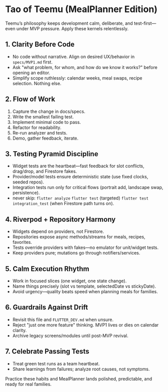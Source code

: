# Tao of Teemu (MealPlanner Edition)

Teemu’s philosophy keeps development calm, deliberate, and test-first—even under MVP pressure. Apply these kernels relentlessly.

## 1. Clarity Before Code
- No code without narrative. Align on desired UX/behavior in `specs/MVP1.md` first.
- Ask "what problem, for whom, and how do we know it works?" before opening an editor.
- Simplify scope ruthlessly: calendar weeks, meal swaps, recipe selection. Nothing else.

## 2. Flow of Work
1. Capture the change in docs/specs.
2. Write the smallest failing test.
3. Implement minimal code to pass.
4. Refactor for readability.
5. Re-run analyzer and tests.
6. Demo, gather feedback, iterate.

## 3. Testing Pyramid Discipline
- Widget tests are the heartbeat—fast feedback for slot conflicts, drag/drop, and Firestore fakes.
- Provider/model tests ensure deterministic state (use fixed clocks, seeded repos).
- Integration tests run only for critical flows (portrait add, landscape swap, persistence).
- never skip: `flutter analyze` `flutter test` (targeted) `flutter test integration_test` (when Firestore path turns on).

## 4. Riverpod + Repository Harmony
- Widgets depend on providers, not Firestore.
- Repositories expose async methods/streams for meals, recipes, favorites.
- Tests override providers with fakes—no emulator for unit/widget tests.
- Keep providers pure; mutations go through notifiers/services.

## 5. Calm Execution Rhythm
- Work in focused slices (one widget, one state change).
- Name things precisely (slot vs template, selectedDate vs stickyDate).
- Avoid urgency—quality beats speed when planning meals for families.

## 6. Guardrails Against Drift
- Revisit this file and `FLUTTER_DEV.md` when unsure.
- Reject "just one more feature" thinking. MVP1 lives or dies on calendar clarity.
- Archive legacy screens/modules until post-MVP revival.

## 7. Celebrate Passing Tests
- Treat green test runs as a team heartbeat.
- Share learnings from failures; analyze root causes, not symptoms.

Practice these habits and MealPlanner lands polished, predictable, and ready for real families.
